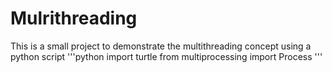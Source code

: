 # Mulrithreading
This is a small project to demonstrate the multithreading concept using a python script
'''python
import turtle
from multiprocessing import Process
'''
